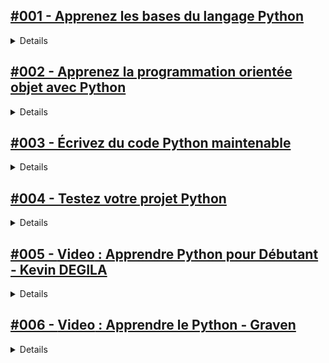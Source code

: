 ## [#001 - Apprenez les bases du langage Python](https://openclassrooms.com/fr/courses/7168871-apprenez-les-bases-du-langage-python)

<details>
  <summary>Details</summary>
  
### PARTIE 1 :  Créez des données avec Python
1. Tirez un maximum de ce cours
2. Installez votre environnement Python
3. Lancez votre premier programme Python
4. Enregistrez vos données avec des variables
5. Classez des données avec les types de données
6. Enregistrez des groupes de données avec les listes
7. Enregistrez des données complexes avec des dictionnaires

**Quiz : Créer des données avec Python**

### PARTIE 2 : Gérez la logique du programme dans Python
1. Contrôlez le déroulement de votre programme avec des conditions
2. Répétez des tâches facilement à l’aide de boucles
3. Regroupez des tâches en utilisant des fonctions
4. Écrivez du code en évitant les erreurs courantes

**Quiz : Gérer la logique de programmation dans Python**

### PARTIE 3 : Extrayez des données du web avec les packages Python
1. Importez des packages Python
2. Extrayez et transformez des données avec l’extraction web
3. Chargez des données avec Python
4. Relevez les défis de l’extraction de données web

**Quiz : Extraire des données du web avec Python et certains de ses packages**
</details>

## [#002 - Apprenez la programmation orientée objet avec Python](https://openclassrooms.com/fr/courses/7150616-apprenez-la-programmation-orientee-objet-avec-python)

<details>
  <summary>Details</summary>
  Details
</details>

## [#003 - Écrivez du code Python maintenable](https://openclassrooms.com/fr/courses/7160741-ecrivez-du-code-python-maintenable)

<details>
  <summary>Details</summary>
  Details
</details>

## [#004 - Testez votre projet Python](https://openclassrooms.com/fr/courses/7155841-testez-votre-projet-python)

<details>
  <summary>Details</summary>
  Details
</details>

## [#005 - **Video** : Apprendre Python pour Débutant - Kevin DEGILA](https://www.youtube.com/playlist?list=PL049bGjkT7dLX7Cl1JGjYj9CA_X68MvXb)

<details>
  <summary>Details</summary>
  Details
</details>

## [#006 - **Video** : Apprendre le Python - Graven](https://www.youtube.com/playlist?list=PLMS9Cy4Enq5JmIZtKE5OHJCI3jZfpASbR)

<details>
  <summary>Details</summary>
  Details
</details>